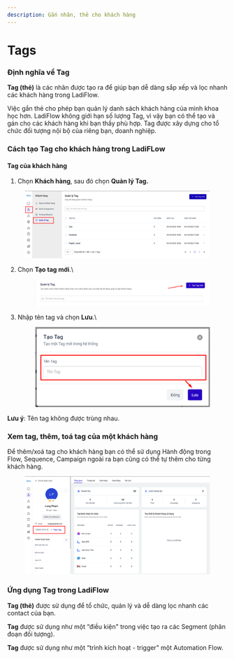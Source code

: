 ```yaml
---
description: Gắn nhãn, thẻ cho khách hàng
---
```


# Tags

### Định nghĩa về Tag

**Tag (thẻ)** là các nhãn được tạo ra để giúp bạn dễ dàng sắp xếp và lọc nhanh các khách hàng trong LadiFlow.&#x20;

Việc gắn thẻ cho phép bạn quản lý danh sách khách hàng của mình khoa học hơn. LadiFlow không giới hạn số lượng Tag, vì vậy bạn có thể tạo và gán cho các khách hàng khi bạn thấy phù hợp. Tag được xây dựng cho tổ chức đối tượng nội bộ của riêng bạn, doanh nghiệp.&#x20;

### Cách tạo Tag cho khách hàng trong LadiFLow&#x20;

#### Tag của khách hàng

1. Chọn **Khách hàng**, sau đó chọn **Quản lý Tag.**

<figure><img src="../.gitbook/assets/image (476).png" alt=""><figcaption></figcaption></figure>

2.  Chọn **Tạo tag mới**.\


    <figure><img src="../.gitbook/assets/image (680).png" alt=""><figcaption></figcaption></figure>
3.  Nhập tên tag và chọn **Lưu**.\


    <figure><img src="../.gitbook/assets/image (679).png" alt="" width="563"><figcaption></figcaption></figure>

**Lưu ý**: Tên tag không được trùng nhau.

### Xem tag, thêm, toá tag của một khách hàng

Để thêm/xoá tag cho khách hàng bạn có thể sử dụng Hành động trong Flow, Sequence, Campaign ngoài ra bạn cũng có thể tự thêm cho từng khách hàng.

<figure><img src="../.gitbook/assets/image (477).png" alt=""><figcaption></figcaption></figure>

### Ứng dụng Tag trong LadiFlow

**Tag (thẻ)** được sử dụng để tổ chức, quản lý và dễ dàng lọc nhanh các contact của bạn.&#x20;

**Tag** được sử dụng như một “điều kiện" trong việc tạo ra các Segment (phân đoạn đối tượng).

**Tag** được sử dụng như một “trình kích hoạt - trigger" một Automation Flow.
